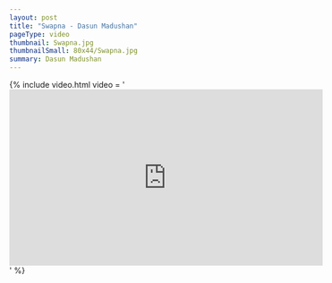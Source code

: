 ```yaml
---
layout: post
title: "Swapna - Dasun Madushan"
pageType: video
thumbnail: Swapna.jpg
thumbnailSmall: 80x44/Swapna.jpg
summary: Dasun Madushan
---
```


{% include video.html video = '<iframe width="560" height="315" src="https://www.youtube.com/embed/aAQo6JAWhwc" frameborder="0" allowfullscreen></iframe>' %} 
